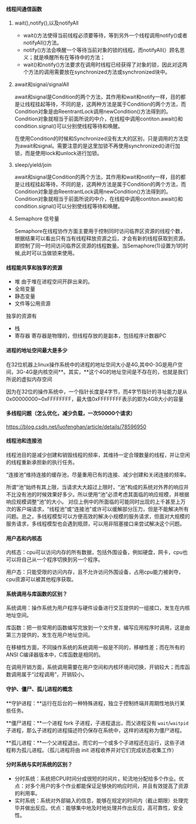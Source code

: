 #### 线程间通信函数

1. wait(),notify(),以及notifyAll

   - wait()方法使得当前线程必须要等待，等到另外一个线程调用notify()或者notifyAll()方法。
   - notify()方法会唤醒一个等待当前对象的锁的线程。而notifyAll(）顾名思义；就是唤醒所有在等待中的方法；
   - wait()和notify()方法要求在调用时线程已经获得了对象的锁，因此对这两个方法的调用需要放在synchronized方法或synchronized块中。

2. await和signal/signalAll

   await和signal是Condition的两个方法，其作用和wait和notify一样，目的都是让线程挂起等待，不同的是，这两种方法是属于Condition的两个方法，而Condition对象是由ReentrantLock调用newCondition()方法得到的。Condition对象就相当于前面所说的中介，在线程中调用contiton.await()和condition.signal()可以分别使线程等待和唤醒。

   在使用Condition的时候和Synchronized没有太大的区别，只是调用的方法变为await和signal。需要注意的是这里加锁不再使用synchronized()进行加锁，而是使用lock和unlock进行加锁。

3. sleep/yield/join

   await和signal是Condition的两个方法，其作用和wait和notify一样，目的都是让线程挂起等待，不同的是，这两种方法是属于Condition的两个方法，而Condition对象是由ReentrantLock调用newCondition()方法得到的。Condition对象就相当于前面所说的中介，在线程中调用contiton.await()和condition.signal()可以分别使线程等待和唤醒。

4. Semaphore 信号量

   Semaphore在线程协作方面主要用于控制同时访问临界区资源的线程个数，根据结果可以看出只有当有线程释放资源之后，才会有新的线程获取到资源。即控制了同一时间访问临界区资源的线程数量。当Semaphore(1)设置为1的时候,此时可以当做锁来使用。

#### 线程能共享和独享的资源

- 堆 由于堆在进程空间开辟出来的。
- 全局变量 
- 静态变量
- 文件等公用资源

独享的资源有

- 栈
- 寄存器 寄存器是物理的，但线程存放的是副本，包括程序计数器PC

#### 进程的地址空间最大是多少

在32位机器上linux操作系统中的进程的地址空间大小是4G,其中0-3G是用户空间，3G-4G是内核空间**。其实，**这个4G的地址空间是不存在的，也就是我们所说的虚拟内存空间

因为在32位的操作系统中，一个指针长度是4字节，而4字节指针的寻址能力是从0x00000000~0xFFFFFFFF，最大值0xFFFFFFFF表示的即为4GB大小的容量

#### 多线程问题（怎么优化，减少负载，一次50000个请求）

https://blog.csdn.net/luofenghan/article/details/78596950

#### 线程池和连接池

线程池目的是减少创建和销毁线程的频率，其维持一定合理数量的线程，并让空闲的线程重新承担新的执行任务。

“连接池”维持连接的缓存池，尽量重用已有的连接、减少创建和关闭连接的频率。

所谓“池”始终有其上限，当请求大大超过上限时，“池”构成的系统对外界的响应并不比没有池的时候效果好多少。所以使用“池”必须考虑其面临的响应规模，并根据响应规模调整“池”的大小。
对应上例中的所面临的可能同时出现的上千甚至上万次的客户端请求，“线程池”或“连接池”或许可以缓解部分压力，但是不能解决所有问题。总之，多线程模型可以方便高效的解决小规模的服务请求，但面对大规模的服务请求，多线程模型也会遇到瓶颈，可以用非阻塞接口来尝试解决这个问题。

#### 用户态和内核态

内核态：cpu可以访问内存的所有数据，包括外围设备，例如硬盘，网卡，cpu也可以将自己从一个程序切换到另一个程序。

用户态：只能受限的访问内存，且不允许访问外围设备，占用cpu能力被剥夺，cpu资源可以被其他程序获取。

#### 系统调用与库函数的区别？

系统调用：操作系统为用户程序与硬件设备进行交互提供的一组接口，发生在内核地址空间。

库函数：把一些常用的函数编写完放到一个文件里，编写应用程序时调用，这是由第三方提供的，发生在用户地址空间。

在移植性方面，不同操作系统的系统调用一般是不同的，移植性差；而在所有的ANSI C编译器版本中，C库函数是相同的。

在调用开销方面，系统调用需要在用户空间和内核环境间切换，开销较大；而库函数调用属于“过程调用”，开销较小。

#### 守护、僵尸、孤儿进程的概念

**守护进程：**运行在后台的一种特殊进程，独立于控制终端并周期性地执行某些任务。

**僵尸进程：**一个进程 fork 子进程，子进程退出，而父进程没有 `wait`/`waitpid`子进程，那么子进程的进程描述符仍保存在系统中，这样的进程称为僵尸进程。

**孤儿进程：**一个父进程退出，而它的一个或多个子进程还在运行，这些子进程称为孤儿进程。（孤儿进程将由 init 进程收养并对它们完成状态收集工作）

#### 分时系统与实时系统的区别？

- 分时系统：系统把CPU时间分成很短的时间片，轮流地分配给多个作业。优点：对多个用户的多个作业都能保证足够快的响应时间，并且有效提高了资源的利用率。
- 实时系统：系统对外部输入的信息，能够在规定的时间内（截止期限）处理完毕并做出反应。优点：能够集中地及时地处理并作出反应，高可靠性，安全性。




